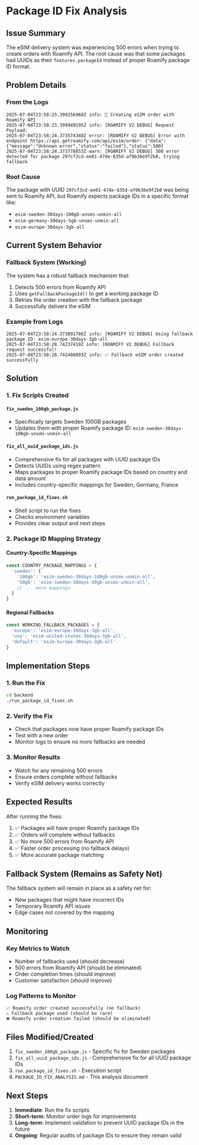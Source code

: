 # Package ID Fix Analysis

## Issue Summary

The eSIM delivery system was experiencing 500 errors when trying to create orders with Roamify API. The root cause was that some packages had UUIDs as their `features.packageId` instead of proper Roamify package ID format.

## Problem Details

### From the Logs
```
2025-07-04T23:58:23.399256968Z info: 🔧 Creating eSIM order with Roamify API
2025-07-04T23:58:23.399949195Z info: [ROAMIFY V2 DEBUG] Request Payload:
2025-07-04T23:58:24.373574348Z error: [ROAMIFY V2 DEBUG] Error with endpoint https://api.getroamify.com/api/esim/order: {"data":{"message":"Unknown error","status":"failed"},"status":500}
2025-07-04T23:58:24.373778853Z warn: [ROAMIFY V2 DEBUG] 500 error detected for package 297cf3cd-ee01-47de-835d-af0b36e9f2b8, trying fallback
```

### Root Cause
The package with UUID `297cf3cd-ee01-47de-835d-af0b36e9f2b8` was being sent to Roamify API, but Roamify expects package IDs in a specific format like:
- `esim-sweden-30days-100gb-unsms-unmin-all`
- `esim-germany-30days-5gb-unsms-unmin-all`
- `esim-europe-30days-3gb-all`

## Current System Behavior

### Fallback System (Working)
The system has a robust fallback mechanism that:
1. Detects 500 errors from Roamify API
2. Uses `getFallbackPackageId()` to get a working package ID
3. Retries the order creation with the fallback package
4. Successfully delivers the eSIM

### Example from Logs
```
2025-07-04T23:58:24.373891786Z info: [ROAMIFY V2 DEBUG] Using fallback package ID: esim-europe-30days-3gb-all
2025-07-04T23:58:28.74237419Z info: [ROAMIFY V2 DEBUG] Fallback request successful!
2025-07-04T23:58:28.742486093Z info: ✅ Fallback eSIM order created successfully
```

## Solution

### 1. Fix Scripts Created

#### `fix_sweden_100gb_package.js`
- Specifically targets Sweden 100GB packages
- Updates them with proper Roamify package ID: `esim-sweden-30days-100gb-unsms-unmin-all`

#### `fix_all_uuid_package_ids.js`
- Comprehensive fix for all packages with UUID package IDs
- Detects UUIDs using regex pattern
- Maps packages to proper Roamify package IDs based on country and data amount
- Includes country-specific mappings for Sweden, Germany, France

#### `run_package_id_fixes.sh`
- Shell script to run the fixes
- Checks environment variables
- Provides clear output and next steps

### 2. Package ID Mapping Strategy

#### Country-Specific Mappings
```javascript
const COUNTRY_PACKAGE_MAPPINGS = {
  'sweden': {
    '100gb': 'esim-sweden-30days-100gb-unsms-unmin-all',
    '50gb': 'esim-sweden-30days-50gb-unsms-unmin-all',
    // ... more mappings
  }
}
```

#### Regional Fallbacks
```javascript
const WORKING_FALLBACK_PACKAGES = {
  'europe': 'esim-europe-30days-3gb-all',
  'usa': 'esim-united-states-30days-3gb-all',
  'default': 'esim-europe-30days-3gb-all'
}
```

## Implementation Steps

### 1. Run the Fix
```bash
cd backend
./run_package_id_fixes.sh
```

### 2. Verify the Fix
- Check that packages now have proper Roamify package IDs
- Test with a new order
- Monitor logs to ensure no more fallbacks are needed

### 3. Monitor Results
- Watch for any remaining 500 errors
- Ensure orders complete without fallbacks
- Verify eSIM delivery works correctly

## Expected Results

After running the fixes:
1. ✅ Packages will have proper Roamify package IDs
2. ✅ Orders will complete without fallbacks
3. ✅ No more 500 errors from Roamify API
4. ✅ Faster order processing (no fallback delays)
5. ✅ More accurate package matching

## Fallback System (Remains as Safety Net)

The fallback system will remain in place as a safety net for:
- New packages that might have incorrect IDs
- Temporary Roamify API issues
- Edge cases not covered by the mapping

## Monitoring

### Key Metrics to Watch
- Number of fallbacks used (should decrease)
- 500 errors from Roamify API (should be eliminated)
- Order completion times (should improve)
- Customer satisfaction (should improve)

### Log Patterns to Monitor
```
✅ Roamify order created successfully (no fallback)
⚠️ Fallback package used (should be rare)
❌ Roamify order creation failed (should be eliminated)
```

## Files Modified/Created

1. `fix_sweden_100gb_package.js` - Specific fix for Sweden packages
2. `fix_all_uuid_package_ids.js` - Comprehensive fix for all UUID package IDs
3. `run_package_id_fixes.sh` - Execution script
4. `PACKAGE_ID_FIX_ANALYSIS.md` - This analysis document

## Next Steps

1. **Immediate**: Run the fix scripts
2. **Short-term**: Monitor order logs for improvements
3. **Long-term**: Implement validation to prevent UUID package IDs in the future
4. **Ongoing**: Regular audits of package IDs to ensure they remain valid 